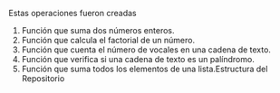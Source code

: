 Estas operaciones fueron creadas 
1. Función que suma dos números enteros. 
2. Función que calcula el factorial de un número.
3. Función que cuenta el número de vocales en una cadena de texto.
4. Función que verifica si una cadena de texto es un palíndromo.
5. Función que suma todos los elementos de una lista.Estructura del Repositorio
